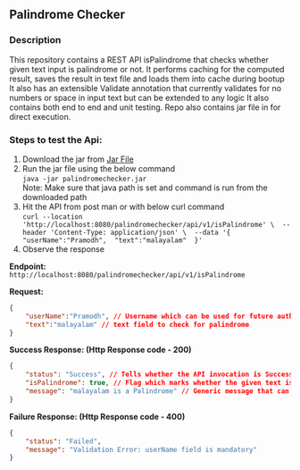 ## Palindrome Checker

### Description
This repository contains a REST API isPalindrome that checks whether given text input is palindrome or not.
It performs caching for the computed result, saves the result in text file and loads them into cache during bootup
It also has an extensible Validate annotation that currently validates for no numbers or space in input text but can be extended to any logic
It also contains both end to end and unit testing.
Repo also contains jar file in for direct execution.

### Steps to test the Api:

1. Download the jar from [Jar File](https://github.com/PramodhChander/PalindromeChecker/blob/master/out/artifacts/palindromechecker_jar/palindromechecker.jar) <br />
2. Run the jar file using the below command <br />
   `java -jar palindromechecker.jar` <br />
   Note: Make sure that java path is set and command is run from the downloaded path <br />
3. Hit the API from post man or with below curl command <br />
`curl --location 'http://localhost:8080/palindromechecker/api/v1/isPalindrome' \ 
--header 'Content-Type: application/json' \ 
--data '{ 
    "userName":"Pramodh", 
    "text":"malayalam" 
}'`
4. Observe the response  <br />

**Endpoint:** <br />
`http://localhost:8080/palindromechecker/api/v1/isPalindrome`

**Request:** <br />
```json
{ 
    "userName":"Pramodh", // Username which can be used for future authorizations 
    "text":"malayalam" // text field to check for palindrome 
}
```

**Success Response: (Http Response code - 200)** <br />
```json
{ 
    "status": "Success", // Tells whether the API invocation is Success or Failure or Error (in case of Exception) 
    "isPalindrome": true, // Flag which marks whether the given text is palindrome or not 
    "message": "malayalam is a Palindrome" // Generic message that can contain error message incase of any error 
}
```

**Failure Response: (Http Response code - 400)** <br />
```json
{ 
    "status": "Failed", 
    "message": "Validation Error: userName field is mandatory" 
}
```
